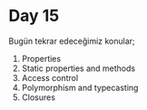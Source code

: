 # Day 15
Bugün tekrar edeceğimiz konular;
1. Properties
2. Static properties and methods
3. Access control
4. Polymorphism and typecasting
5. Closures